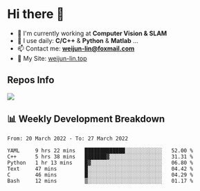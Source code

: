 # Hi there 👋

<!--
**Weijun-Lin/Weijun-Lin** is a ✨ _special_ ✨ repository because its `README.md` (this file) appears on your GitHub profile.

Here are some ideas to get you started:

- 🔭 I’m currently working on ...
- 🌱 I’m currently learning ...
- 👯 I’m looking to collaborate on ...
- 🤔 I’m looking for help with ...
- 💬 Ask me about ...
- 📫 How to reach me: ...
- 😄 Pronouns: ...
- ⚡ Fun fact: ...
-->

- 🏢 I'm currently working at **Computer Vision & SLAM**
- 🚀 I use daily: **C/C++** & **Python** & **Matlab** ...
- 📫 Contact me: **weijun-lin@foxmail.com**
- 🔗 My Site: [weijun-lin.top](https://weijun-lin.top/p)

  

## Repos Info
![](https://github-readme-stats.vercel.app/api?username=Weijun-Lin&theme=cobalt)

## 📊 Weekly Development Breakdown

<!--START_SECTION:waka-->

```text
From: 20 March 2022 - To: 27 March 2022

YAML     9 hrs 22 mins   █████████████░░░░░░░░░░░░   52.00 %
C++      5 hrs 38 mins   ███████▓░░░░░░░░░░░░░░░░░   31.31 %
Python   1 hr 13 mins    █▓░░░░░░░░░░░░░░░░░░░░░░░   06.80 %
Text     47 mins         █░░░░░░░░░░░░░░░░░░░░░░░░   04.42 %
C        46 mins         █░░░░░░░░░░░░░░░░░░░░░░░░   04.29 %
Bash     12 mins         ▒░░░░░░░░░░░░░░░░░░░░░░░░   01.17 %
```

<!--END_SECTION:waka-->

